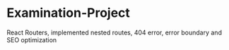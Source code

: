 # Examination-Project
React Routers, implemented nested routes, 404 error, error boundary and SEO optimization
